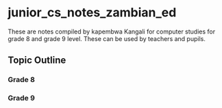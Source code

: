 # junior_cs_notes_zambian_ed
These are notes compiled by kapembwa Kangali for computer studies for grade 8 and grade 9 level. These can be used by teachers and pupils.

## Topic Outline 

### Grade 8

### Grade 9
